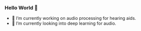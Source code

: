 ### Hello World 👋

<!--
**adamkhonat/adamkhonat** is a ✨ _special_ ✨ repository because its `README.md` (this file) appears on your GitHub profile.
-->
- 🔭 I’m currently working on audio processing for hearing aids.
- 🌱 I’m currently looking into deep learning for audio.

